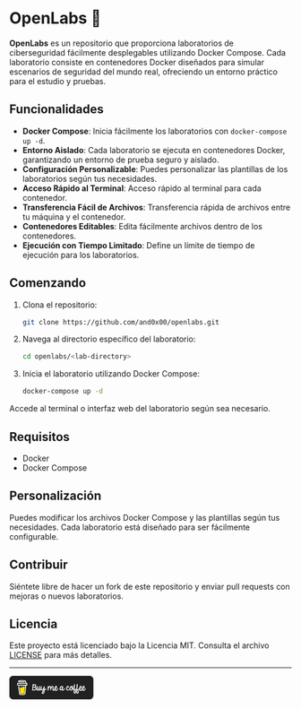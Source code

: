 
# OpenLabs 🧪

**OpenLabs** es un repositorio que proporciona laboratorios de ciberseguridad fácilmente desplegables utilizando Docker Compose. Cada laboratorio consiste en contenedores Docker diseñados para simular escenarios de seguridad del mundo real, ofreciendo un entorno práctico para el estudio y pruebas.

## Funcionalidades

- **Docker Compose**: Inicia fácilmente los laboratorios con `docker-compose up -d`.
- **Entorno Aislado**: Cada laboratorio se ejecuta en contenedores Docker, garantizando un entorno de prueba seguro y aislado.
- **Configuración Personalizable**: Puedes personalizar las plantillas de los laboratorios según tus necesidades.
- **Acceso Rápido al Terminal**: Acceso rápido al terminal para cada contenedor.
- **Transferencia Fácil de Archivos**: Transferencia rápida de archivos entre tu máquina y el contenedor.
- **Contenedores Editables**: Edita fácilmente archivos dentro de los contenedores.
- **Ejecución con Tiempo Limitado**: Define un límite de tiempo de ejecución para los laboratorios.

## Comenzando

1. Clona el repositorio:
   ```bash
   git clone https://github.com/and0x00/openlabs.git
   ```
2. Navega al directorio específico del laboratorio:
   ```bash
   cd openlabs/<lab-directory>
   ```
3. Inicia el laboratorio utilizando Docker Compose:
   ```bash
   docker-compose up -d
   ```

Accede al terminal o interfaz web del laboratorio según sea necesario.

## Requisitos

- Docker
- Docker Compose

## Personalización

Puedes modificar los archivos Docker Compose y las plantillas según tus necesidades. Cada laboratorio está diseñado para ser fácilmente configurable.

## Contribuir
Siéntete libre de hacer un fork de este repositorio y enviar pull requests con mejoras o nuevos laboratorios.

## Licencia
Este proyecto está licenciado bajo la Licencia MIT. Consulta el archivo [LICENSE](LICENSE) para más detalles.

___

<a href="https://donate.stripe.com/7sI29z9js2draModQR">
    <img src="https://github.com/and0x00/and0x00/raw/main/buy_me_a_coffee.gif" alt="Buy Me A Coffee" width="150" />
</a>
